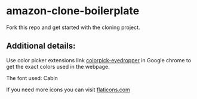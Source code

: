 # amazon-clone-boilerplate

Fork this repo and get started with the cloning project.

## Additional details:
Use color picker extensions link [colorpick-eyedropper](https://chrome.google.com/webstore/detail/colorpick-eyedropper/) in Google chrome to get the exact colors used in the webpage.

The font used: Cabin

If you need more icons you can visit [flaticons.com](https://www.flaticon.com/)
